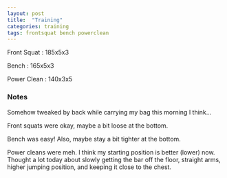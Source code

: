 ```yaml
---
layout: post
title:  "Training"
categories: training
tags: frontsquat bench powerclean
---
```


Front Squat :   185x5x3

Bench       :   165x5x3

Power Clean :   140x3x5

### Notes

Somehow tweaked by back while carrying my bag this morning I think...

Front squats were okay, maybe a bit loose at the bottom.

Bench was easy! Also, maybe stay a bit tighter at the bottom.

Power cleans were meh. I think my starting position is better (lower) now.
Thought a lot today about slowly getting the bar off the floor, straight arms,
higher jumping position, and keeping it close to the chest.
